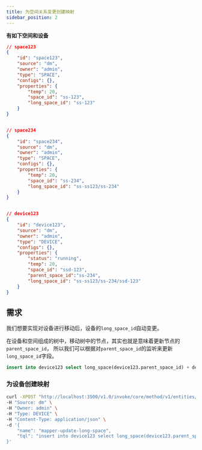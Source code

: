 ```yaml
---
title: 为空间关系变更创建映射
sidebar_position: 2
---
```



**有如下空间和设备**
```json
// space123
{
    "id": "space123",
    "source": "dm",
    "owner": "admin",
    "type": "SPACE",
    "configs": {},
    "properties": { 
        "temp": 20,
        "space_id": "ss-123",
        "long_space_id": "ss-123"
    }
}


// space234
{
    "id": "space234",
    "source": "dm",
    "owner": "admin",
    "type": "SPACE",
    "configs": {},
    "properties": { 
        "temp": 20,
        "space_id": "ss-234",
        "long_space_id": "ss-ss123/ss-234"
    }
}


// device123
{
    "id": "device123",
    "source": "dm",
    "owner": "admin",
    "type": "DEVICE",
    "configs": {},
    "properties": {
        "status": "running",
        "temp": 20,
        "space_id": "ssd-123",
        "parent_space_id":"ss-234",
        "long_space_id": "ss-ss123/ss-234/ssd-123"
    }
}
```







## 需求 

我们想要实现对设备进行移动后，设备的`long_space_id`自动变更。

在设备和空间组成的树中，移动树中的节点，其实也就是意味着更新节点的`parent_space_id`， 所以我们可以根据对`parent_space_id`的监听来更新`long_space_id`字段。




```sql
insert into device123 select long_space(device123.parent_space_id) + device123.parent_space_id as long_space_id;
```



### 为设备创建映射

```bash
curl -XPOST "http://localhost:3500/v1.0/invoke/core/method/v1/entities/device123/mappers" \
-H "Source: dm" \
-H "Owner: admin" \
-H "Type: DEVICE" \
-H "Content-Type: application/json" \
-d '{
    "name": "mapper-update-long-space",
    "tql": "insert into device123 select long_space(device123.parent_space_id) + device123.parent_space_id as long_space_id"
}'
```
